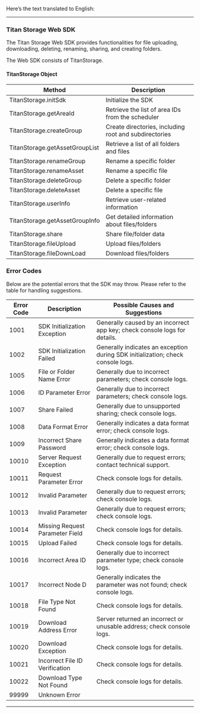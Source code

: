 Here’s the text translated to English:

---

### Titan Storage Web SDK
The Titan Storage Web SDK provides functionalities for file uploading, downloading, deleting, renaming, sharing, and creating folders.

The Web SDK consists of TitanStorage.

#### TitanStorage Object
| Method                            | Description                                    |
|-----------------------------------|------------------------------------------------|
| TitanStorage.initSdk              | Initialize the SDK                             |
| TitanStorage.getAreaId           | Retrieve the list of area IDs from the scheduler |
| TitanStorage.createGroup          | Create directories, including root and subdirectories |
| TitanStorage.getAssetGroupList    | Retrieve a list of all folders and files      |
| TitanStorage.renameGroup          | Rename a specific folder                       |
| TitanStorage.renameAsset          | Rename a specific file                         |
| TitanStorage.deleteGroup          | Delete a specific folder                       |
| TitanStorage.deleteAsset          | Delete a specific file                         |
| TitanStorage.userInfo             | Retrieve user-related information              |
| TitanStorage.getAssetGroupInfo    | Get detailed information about files/folders   |
| TitanStorage.share                | Share file/folder data                         |
| TitanStorage.fileUpload           | Upload files/folders                           |
| TitanStorage.fileDownLoad         | Download files/folders                         |

### Error Codes
Below are the potential errors that the SDK may throw. Please refer to the table for handling suggestions.

| Error Code | Description                       | Possible Causes and Suggestions                      |
|------------|-----------------------------------|-----------------------------------------------------|
| 1001      | SDK Initialization Exception      | Generally caused by an incorrect app key; check console logs for details. |
| 1002      | SDK Initialization Failed         | Generally indicates an exception during SDK initialization; check console logs. |
| 1005      | File or Folder Name Error        | Generally due to incorrect parameters; check console logs. |
| 1006      | ID Parameter Error               | Generally due to incorrect parameters; check console logs. |
| 1007      | Share Failed                     | Generally due to unsupported sharing; check console logs. |
| 1008      | Data Format Error                | Generally indicates a data format error; check console logs. |
| 1009      | Incorrect Share Password          | Generally indicates a data format error; check console logs. |
| 10010     | Server Request Exception          | Generally due to request errors; contact technical support. |
| 10011     | Request Parameter Error           | Check console logs for details.                      |
| 10012     | Invalid Parameter                 | Generally due to request errors; check console logs. |
| 10013     | Invalid Parameter                 | Generally due to request errors; check console logs. |
| 10014     | Missing Request Parameter Field   | Check console logs for details.                      |
| 10015     | Upload Failed                     | Check console logs for details.                      |
| 10016     | Incorrect Area ID                 | Generally due to incorrect parameter type; check console logs. |
| 10017     | Incorrect Node D                  | Generally indicates the parameter was not found; check console logs. |
| 10018     | File Type Not Found               | Check console logs for details.                      |
| 10019     | Download Address Error            | Server returned an incorrect or unusable address; check console logs. |
| 10020     | Download Exception                | Check console logs for details.                      |
| 10021     | Incorrect File ID Verification     | Check console logs for details.                      |
| 10022     | Download Type Not Found           | Check console logs for details.                      |
| 99999      | Unknown Error                    |                                                       |

--- 

